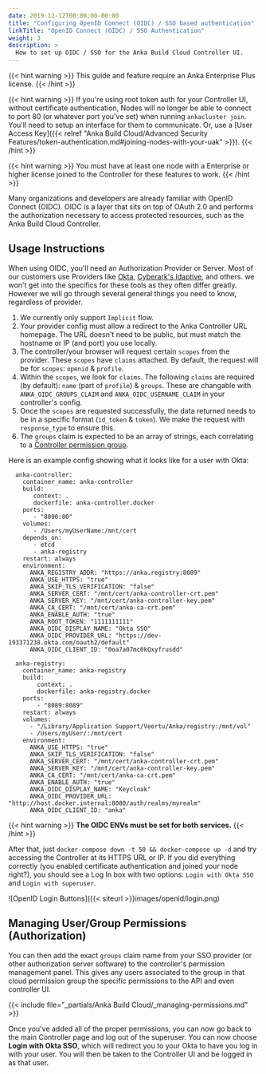 ```yaml
---
date: 2019-12-12T00:00:00-00:00
title: "Configuring OpenID Connect (OIDC) / SSO based authentication"
linkTitle: "OpenID Connect (OIDC) / SSO Authentication"
weight: 3
description: >
  How to set up OIDC / SSO for the Anka Build Cloud Controller UI.
---
```


{{< hint warning >}}
This guide and feature require an Anka Enterprise Plus license.
{{< /hint >}}

{{< hint warning >}}
If you're using root token auth for your Controller UI, without certificate authentication, Nodes will no longer be able to connect to port 80 (or whatever port you've set) when running `ankacluster join`. You'll need to setup an interface for them to communicate. Or, use a [User Access Key]({{< relref "Anka Build Cloud/Advanced Security Features/token-authentication.md#joining-nodes-with-your-uak" >}}).
{{< /hint >}}

{{< hint warning >}}
You must have at least one node with a Enterprise or higher license joined to the Controller for these features to work.
{{< /hint >}}

Many organizations and developers are already familiar with OpenID Connect (OIDC). OIDC is a layer that sits on top of OAuth 2.0 and performs the authorization necessary to access protected resources, such as the Anka Build Cloud Controller.

## Usage Instructions

When using OIDC, you'll need an Authorization Provider or Server. Most of our customers use Providers like [Okta](https://www.okta.com/), [Cyberark's Idaptive](https://www.cyberark.com/products/workforce-identity/), and others. we won't get into the specifics for these tools as they often differ greatly. However we will go through several general things you need to know, regardless of provider.

1. We currently only support `Implicit` flow.
2. Your provider config must allow a redirect to the Anka Controller URL homepage. The URL doesn't need to be public, but must match the hostname or IP (and port) you use locally.
3. The controller/your browser will request certain `scopes` from the provider. These `scopes` have `claims` attached. By default, the request will be for `scopes`: `openid` & `profile`.
4. Within the `scopes`, we look for `claims`. The following `claims` are required (by default): `name` (part of `profile`) & `groups`. These are changable with `ANKA_OIDC_GROUPS_CLAIM` and `ANKA_OIDC_USERNAME_CLAIM` in your controller's config.
5. Once the `scopes` are requested successfully, the data returned needs to be in a specific format (`id_token` & `token`). We make the request with `response_type` to ensure this.
6. The `groups` claim is expected to be an array of strings, each correlating to a [Controller permission group](#managing-usergroup-permissions-authorization).

Here is an example config showing what it looks like for a user with Okta:

```docker
  anka-controller:
    container_name: anka-controller
    build:
       context: .
       dockerfile: anka-controller.docker
    ports:
       - "8090:80"
    volumes:
       - /Users/myUserName:/mnt/cert
    depends_on:
       - etcd
       - anka-registry
    restart: always
    environment:
      ANKA_REGISTRY_ADDR: "https://anka.registry:8089"
      ANKA_USE_HTTPS: "true"
      ANKA_SKIP_TLS_VERIFICATION: "false"
      ANKA_SERVER_CERT: "/mnt/cert/anka-controller-crt.pem"
      ANKA_SERVER_KEY: "/mnt/cert/anka-controller-key.pem"
      ANKA_CA_CERT: "/mnt/cert/anka-ca-crt.pem"
      ANKA_ENABLE_AUTH: "true"
      ANKA_ROOT_TOKEN: "1111111111"
      ANKA_OIDC_DISPLAY_NAME: "Okta SSO"
      ANKA_OIDC_PROVIDER_URL: "https://dev-193371238.okta.com/oauth2/default"
      ANKA_OIDC_CLIENT_ID: "0oa7a07mc0kQxyfrusdd"

  anka-registry:
    container_name: anka-registry
    build:
        context: .
        dockerfile: anka-registry.docker
    ports:
        - "8089:8089"
    restart: always
    volumes:
      - "/Library/Application Support/Veertu/Anka/registry:/mnt/vol"
      - /Users/myUser/:/mnt/cert
    environment:
      ANKA_USE_HTTPS: "true"
      ANKA_SKIP_TLS_VERIFICATION: "false"
      ANKA_SERVER_CERT: "/mnt/cert/anka-controller-crt.pem"
      ANKA_SERVER_KEY: "/mnt/cert/anka-controller-key.pem"
      ANKA_CA_CERT: "/mnt/cert/anka-ca-crt.pem"
      ANKA_ENABLE_AUTH: "true"
      ANKA_OIDC_DISPLAY_NAME: "Keycloak"
      ANKA_OIDC_PROVIDER_URL: "http://host.docker.internal:8080/auth/realms/myrealm"
      ANKA_OIDC_CLIENT_ID: "anka"
```

{{< hint warning >}}
**The OIDC ENVs must be set for both services.**
{{< /hint >}}

After that, just `docker-compose down -t 50 && docker-compose up -d` and try accessing the Controller at its HTTPS URL or IP. If you did everything correctly (you enabled certificate authentication and joined your node right?), you should see a Log In box with two options: `Login with Okta SSO` and `Login with superuser`.

![OpenID Login Buttons]({{< siteurl >}}images/openid/login.png)

<!-- {{< hint info >}}
Not using Keycloak? No problem! For example in [CyberArk's Idaptive](https://www.cyberark.com/resources/videos/idaptive-product-overview), you need to create an `OpenID Connect` Web App, assign your user under Permissions, and then `setClaim('groups', 'sso-user-group');` under Tokens > Custom Logic. Once set up, you configure the controller to use `ANKA_OIDC_PROVIDER_URL="{OpenID Connect Issuer URL}"` and `export ANKA_OIDC_CLIENT_ID="{OpenID Connect Client ID}"`. At this point, you'd add `sso-user-group` under the Controller's `/admin/ui` permissions management panel (using the root token/user) and assign the proper permissions users of the web app can use. We recommend contacting your local IT team to help determining exactly what you'll need to configure this with your company's preferred tools.
{{< /hint >}} -->

<!-- 
In this guide, we will use **Keycloak** as our Authorization Server as it's fairly easy to run and setup. It will contain the realm, client ID, user, group, and anything else we will need for logging into the Anka Build Cloud Controller.

> This guide will be running the Anka Build Cloud and Keycloak on the same machine. It is meant to give you an idea of how to configure and is not recommended for production.

We will then log into the Anka Build Cloud Controller UI and use the `/admin/ui#/controllerGroups` page to create limited permissions for your groups.

## Setup Keycloak in Docker

### Run the docker container
```bash
docker run --rm -p 8080:8080 -e KEYCLOAK_USER=admin -e KEYCLOAK_PASSWORD=admin quay.io/keycloak/keycloak:latest
```

### Configure your Keycloak

1. Follow the instructions in https://www.keycloak.org/getting-started/getting-started-docker to set up your Keycloak:

  - I used `myrealm` as the Realm name.
  - I created user `nathan` with the password of `nathan` (turn off Temporary). I filled in my full name too.
  - When creating the Client, I set `anka` as the Client ID, clicked Save, then entered `https://anka.controller` (this is the URL for the controller I run) for the **Valid Redirect URIs**. I also set **Access Type** to **confidential** and enabled **Implicit Flow**.

2. Next, create a **Client Scope** named `groups`. Once created, under **Clients > anka > Client Scopes**, add the `groups` Client Scope (select it and then click **Add Selected**). Then, back under the `groups` **Client Scope**, **Mappers**, click **Add Builtin**, and choose `groups`, then **Add Selected**.

2. Under `Roles` add `anka-build-cloud-access`. 
    > The role is what matches with the group name in the Controller UI's Admin panel where you set specific access permissions for certain groups/users.

3. You can now create a group called `anka-build-cloud-access` and under **Role Mappings**, add the role: `anka-build-cloud-access`. Then, join it to the user you created.

At this point, you'll have Keycloak ready to use with your Anka Build Cloud Controller. Though, we need first to enable it.

## Enable OpenID in your Controller configuration

In order to enable OpenID, you'll need to modify your `docker-compose.yml` (if you're using our docker package) or the `/usr/local/bin/anka-controllerd` (if you're using the native Mac package).

> You can find a list of configuration options in the [Configuration Reference]({{< relref "Anka Build Cloud/configuration-reference.md" >}}) by searching for `ANKA_OIDC`

Here is what your `docker-compose.yml` should look like for use with Keycloak:

```docker
  anka-controller:
    container_name: anka-controller
    build:
       context: .
       dockerfile: anka-controller.docker
    ports:
       - "8090:80"
    volumes:
       - /Users/myUserName:/mnt/cert
    depends_on:
       - etcd
       - anka-registry
    restart: always
    environment:
      ANKA_REGISTRY_ADDR: "https://anka.registry:8089"
      ANKA_USE_HTTPS: "true"
      ANKA_SKIP_TLS_VERIFICATION: "false"
      ANKA_SERVER_CERT: "/mnt/cert/anka-controller-crt.pem"
      ANKA_SERVER_KEY: "/mnt/cert/anka-controller-key.pem"
      ANKA_CA_CERT: "/mnt/cert/anka-ca-crt.pem"
      ANKA_ENABLE_AUTH: "true"
      ANKA_ROOT_TOKEN: "1111111111"
      ANKA_OIDC_DISPLAY_NAME: "Keycloak"
      ANKA_OIDC_PROVIDER_URL: "http://host.docker.internal:8080/auth/realms/myrealm"
      ANKA_OIDC_CLIENT_ID: "anka"

  anka-registry:
    container_name: anka-registry
    build:
        context: .
        dockerfile: anka-registry.docker
    ports:
        - "8089:8089"
    restart: always
    volumes:
      - "/Library/Application Support/Veertu/Anka/registry:/mnt/vol"
      - /Users/myUser/:/mnt/cert
    environment:
      ANKA_USE_HTTPS: "true"
      ANKA_SKIP_TLS_VERIFICATION: "false"
      ANKA_SERVER_CERT: "/mnt/cert/anka-controller-crt.pem"
      ANKA_SERVER_KEY: "/mnt/cert/anka-controller-key.pem"
      ANKA_CA_CERT: "/mnt/cert/anka-ca-crt.pem"
      ANKA_ENABLE_AUTH: "true"
      ANKA_OIDC_DISPLAY_NAME: "Keycloak"
      ANKA_OIDC_PROVIDER_URL: "http://host.docker.internal:8080/auth/realms/myrealm"
      ANKA_OIDC_CLIENT_ID: "anka"
```

{{< hint warning >}}
**The OIDC ENVs must be set for both services.**
{{< /hint >}}

After that, just `docker-compose down -t 50 && docker-compose up -d` and try accessing the Controller at its HTTPS URL or IP. If you did everything correctly (you enabled certificate authentication and joined your node right?), you should see a Log In box with two options: `Login with Keycloak` and `Login with superuser`

![OpenID Login Buttons]({{< siteurl >}}images/openid/login.png)

We first want to log in with superuser (the `ANKA_ROOT_TOKEN` defined above in the config).

Once logged in, you will see **Admin** on the left navigation

![Admin Navigation]({{< siteurl >}}images/openid/admin.png)

Under the **Admin** page, we want to add a **New Group**. **The Group Name will be the name of the group you created within Keycloak.** -->

## Managing User/Group Permissions (Authorization)

You can then add the exact `groups` claim name from your SSO provider (or other authorization server software) to the controller's permission management panel. This gives any users associated to the group in that cloud permission group the specific permissions to the API and even controller UI.

{{< include file="_partials/Anka Build Cloud/_managing-permissions.md" >}}

Once you've added all of the proper permissions, you can now go back to the main Controller page and log out of the superuser. You can now choose **Login with Okta SSO**, which will redirect you to your Okta to have you log in with your user. You will then be taken to the Controller UI and be logged in as that user.
